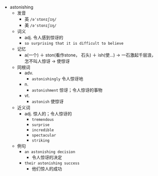 - astonishing
  - 发音
    - 英 `/ə'stɒnɪʃɪŋ/`
    - 美 `/ə'stɑnɪʃɪŋ/`
  - 词义
    - adj. 令人感到惊讶的
    - `so surprising that it is difficult to believe`
  - 记忆
    - a(一个) ＋ ston(看作stone， 石头) ＋ ish(使…) → 一石激起千层浪， 怎不叫人惊讶 → 使惊讶
  - 同根词
    - adv.
      - `astonishingly` 令人惊讶地
    - n.
      - `astonishment` 惊讶；令人惊讶的事物
    - vt.
      - `astonish` 使惊讶
  - 近义词
    - adj. 惊人的；令人惊讶的
      - `tremendous`
      - `surprise`
      - `incredible`
      - `spectacular`
      - `striking`
  - 例句
    - `an astonishing decision`
      - 令人惊讶的决定
    - `their astonishing success`
      - 他们惊人的成功

